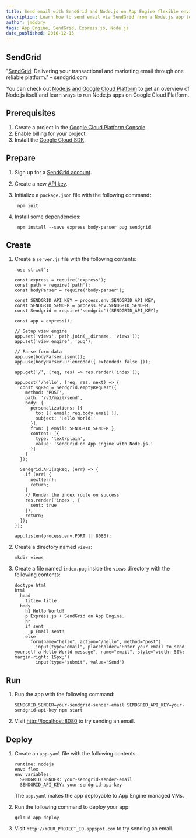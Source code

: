 ```yaml
---
title: Send email with SendGrid and Node.js on App Engine flexible environment
description: Learn how to send email via SendGrid from a Node.js app to App Engine flexible environment.
author: jmdobry
tags: App Engine, SendGrid, Express.js, Node.js
date_published: 2016-12-13
---
```


## SendGrid

"[SendGrid][sendgrid]: Delivering your transactional and marketing email through one reliable platform." – sendgrid.com

You can check out [Node.js and Google Cloud Platform][nodejs-gcp] to get an
overview of Node.js itself and learn ways to run Node.js apps on Google Cloud
Platform.

## Prerequisites

1. Create a project in the [Google Cloud Platform Console](https://console.cloud.google.com/).
1. Enable billing for your project.
1. Install the [Google Cloud SDK](https://cloud.google.com/sdk/).

## Prepare

1. Sign up for a [SendGrid account](https://sendgrid.com/pricing/).

1. Create a new [API key](https://app.sendgrid.com/settings/api_keys).

1. Initialize a `package.json` file with the following command:

        npm init

1. Install some dependencies:

        npm install --save express body-parser pug sendgrid

## Create

1.  Create a `server.js` file with the following contents:

        'use strict';

        const express = require('express');
        const path = require('path');
        const bodyParser = require('body-parser');

        const SENDGRID_API_KEY = process.env.SENDGRID_API_KEY;
        const SENDGRID_SENDER = process.env.SENDGRID_SENDER;
        const Sendgrid = require('sendgrid')(SENDGRID_API_KEY);

        const app = express();

        // Setup view engine
        app.set('views', path.join(__dirname, 'views'));
        app.set('view engine', 'pug');

        // Parse form data
        app.use(bodyParser.json());
        app.use(bodyParser.urlencoded({ extended: false }));

        app.get('/', (req, res) => res.render('index'));

        app.post('/hello', (req, res, next) => {
          const sgReq = Sendgrid.emptyRequest({
            method: 'POST',
            path: '/v3/mail/send',
            body: {
              personalizations: [{
                to: [{ email: req.body.email }],
                subject: 'Hello World!'
              }],
              from: { email: SENDGRID_SENDER },
              content: [{
                type: 'text/plain',
                value: 'SendGrid on App Engine with Node.js.'
              }]
            }
          });

          Sendgrid.API(sgReq, (err) => {
            if (err) {
              next(err);
              return;
            }
            // Render the index route on success
            res.render('index', {
              sent: true
            });
            return;
          });
        });

        app.listen(process.env.PORT || 8080);

1.  Create a directory named `views`:

        mkdir views

1.  Create a file named `index.pug` inside the `views` directory with the following contents:

        doctype html
        html
          head
            title= title
          body
            h1 Hello World!
            p Express.js + SendGrid on App Engine.
            hr
            if sent
              p Email sent!
            else
              form(name="hello", action="/hello", method="post")
                input(type="email", placeholder="Enter your email to send yourself a Hello World message", name="email", style="width: 50%; margin-right: 15px;")
                input(type="submit", value="Send")

## Run

1.  Run the app with the following command:

        SENDGRID_SENDER=your-sendgrid-sender-email SENDGRID_API_KEY=your-sendgrid-api-key npm start

1. Visit [http://localhost:8080](http://localhost:8080) to try sending an email.

## Deploy

1.  Create an `app.yaml` file with the following contents:

        runtime: nodejs
        env: flex
        env_variables:
          SENDGRID_SENDER: your-sendgrid-sender-email
          SENDGRID_API_KEY: your-sendgrid-api-key

    The `app.yaml` makes the app deployable to App Engine managed VMs.

1.  Run the following command to deploy your app:

        gcloud app deploy

1. Visit `http://YOUR_PROJECT_ID.appspot.com` to try sending an email.

[sendgrid]: https://sendgrid.com/
[nodejs-gcp]: running-nodejs-on-google-cloud
